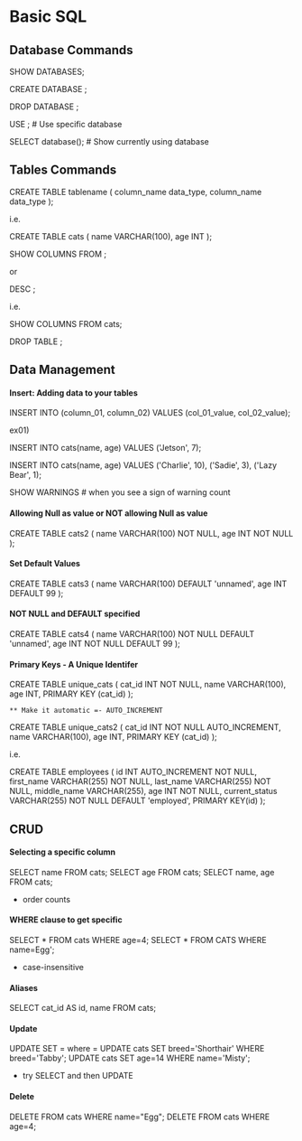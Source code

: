 # Basic SQL

## Database Commands
SHOW DATABASES;

CREATE DATABASE <name>;

DROP DATABASE <name>;

USE <databasename>;    # Use specific database

SELECT database();      # Show currently using database


## Tables Commands

CREATE TABLE tablename
(
 column_name data_type,
 column_name data_type
 );

i.e.

CREATE TABLE cats
(
 name VARCHAR(100),
 age INT
 );


SHOW COLUMNS FROM <tablename>;

or

DESC <tablename>;

i.e.

SHOW COLUMNS FROM cats;

DROP TABLE <tablename>;


## Data Management

#### Insert: Adding data to your tables

INSERT INTO <tablename>(column_01, column_02) VALUES (col_01_value, col_02_value);

ex01)

INSERT INTO cats(name, age) VALUES ('Jetson', 7);

INSERT INTO cats(name, age) VALUES ('Charlie', 10), ('Sadie', 3), ('Lazy Bear', 1);

SHOW WARNINGS           # when you see a sign of warning count


#### Allowing Null as value or NOT allowing Null as value

CREATE TABLE cats2
(
     name VARCHAR(100) NOT NULL,
     age INT NOT NULL
);

#### Set Default Values

CREATE TABLE cats3
(
     name VARCHAR(100) DEFAULT 'unnamed',
     age INT DEFAULT 99
);


#### NOT NULL and DEFAULT specified

CREATE TABLE cats4
(
     name VARCHAR(100) NOT NULL DEFAULT 'unnamed',
     age INT NOT NULL DEFAULT 99
);

#### Primary Keys - A Unique Identifer

CREATE TABLE unique_cats
(
     cat_id INT NOT NULL,
     name VARCHAR(100),
     age INT,
     PRIMARY KEY (cat_id)
);


    ** Make it automatic =- AUTO_INCREMENT

CREATE TABLE unique_cats2
(
     cat_id INT NOT NULL AUTO_INCREMENT,
     name VARCHAR(100),
     age INT,
     PRIMARY KEY (cat_id)
);

i.e.

CREATE TABLE employees 
(
    id INT AUTO_INCREMENT NOT NULL,
    first_name VARCHAR(255) NOT NULL,
    last_name VARCHAR(255) NOT NULL,
    middle_name VARCHAR(255),
    age INT NOT NULL,
    current_status VARCHAR(255) NOT NULL DEFAULT 'employed',
    PRIMARY KEY(id)
);


## CRUD

#### Selecting a specific column
SELECT name FROM cats;
SELECT age FROM cats;
SELECT name, age FROM cats;

* order counts

#### WHERE clause to get specific
SELECT * FROM cats WHERE age=4;
SELECT * FROM CATS WHERE name=Egg';

* case-insensitive

#### Aliases
SELECT cat_id AS id, name FROM cats;

#### Update
UPDATE <tablename> SET <key>=<value> where <key>=<value>
UPDATE cats SET breed='Shorthair' WHERE breed='Tabby';
UPDATE cats SET age=14 WHERE name='Misty';

* try SELECT and then UPDATE

#### Delete
DELETE FROM cats WHERE name="Egg";
DELETE FROM cats WHERE age=4;



